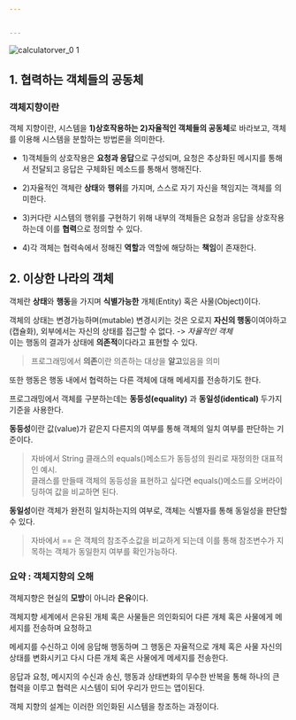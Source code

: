 ```yaml
---


---
```


![calculatorver_0 1](https://user-images.githubusercontent.com/85499582/130334275-c14f1ae5-3953-4f29-8274-447b8e7df7bf.gif)



<h2 id="협력하는-객체들의-공동체">1. 협력하는 객체들의 공동체</h2>
<h3 id="객체지향이란">객체지향이란</h3>
<p>객체 지향이란, 시스템을 <strong>1)상호작용하는 2)자율적인 객체들의 공동체</strong>로 바라보고, 객체를 이용해 시스템을 분할하는 방법론을 의미한다.</p>
<ul>
<li>
<p>1)객체들의 상호작용은 <strong>요청과 응답</strong>으로 구성되며, 요청은 추상화된 메시지를 통해서 전달되고 응답은 구체화된 메소드를 통해서 행해진다.</p>
</li>
<li>
<p>2)자율적인 객체란 <strong>상태</strong>와 <strong>행위</strong>를 가지며, 스스로 자기 자신을 책임지는 객체를 의미한다.</p>
</li>
<li>
<p>3)커다란 시스템의 행위를 구현하기 위해 내부의 객체들은 요청과 응답을 상호작용하는데 이를 <strong>협력</strong>으로 정의할 수 있다.</p>
</li>
<li>
<p>4)각 객체는 협력속에서 정해진 <strong>역할</strong>과 역할에 해당하는 <strong>책임</strong>이 존재한다.</p>
</li>
</ul>
<h2 id="이상한-나라의-객체">2. 이상한 나라의 객체</h2>
<p>객체란 <strong>상태</strong>와 <strong>행동</strong>을 가지며 <strong>식별가능한</strong> 개체(Entity) 혹은 사물(Object)이다.</p>
<p>객체의 상태는 변경가능하며(mutable) 변경시키는 것은 오로지  <strong>자신의  행동</strong>이여야하고(캡슐화), 외부에서는 자신의 상태를 접근할 수 없다. -&gt; <em>자율적인 객체</em><br>
이는 행동의 결과가 상태에 <strong>의존적</strong>이다라고 표현할 수 있다.</p>
<blockquote>
<p>프로그래밍에서 <strong>의존</strong>이란 의존하는 대상을 <strong>알고</strong>있음을 의미</p>
</blockquote>
<p>또한 행동은 행동 내에서 협력하는 다른 객체에 대해 메세지를 전송하기도 한다.</p>
<p>프로그래밍에서 객체를 구분하는데는 <strong>동등성(equality)</strong> 과 <strong>동일성(identical)</strong> 두가지 기준을 사용한다.</p>
<p><strong>동등성</strong>이란 값(value)가 같은지 다른지의 여부를 통해 객체의 일치 여부를 판단하는 기준이다.</p>
<blockquote>
<p>자바에서 String 클래스의 equals()메소드가 동등성의 원리로 재정의한 대표적인 예시.<br>
클래스를 만들때 객체의 동등성을 표현하고 싶다면 equals()메소드를 오버라이딩하여 값을 비교하면 된다.</p>
</blockquote>
<p><strong>동일성</strong>이란 객체가 완전히 일치하는지의 여부로, 객체는 식별자를 통해 동일성을 판단할 수 있다.</p>
<blockquote>
<p>자바에서 == 은 객체의 참조주소값을 비교하게 되는데 이를 통해 참조변수가 지목하는 객체가 동일한지 여부를 확인가능하다.</p>
</blockquote>
<h3 id="요약--객체지향의-오해">요약 : 객체지향의 오해</h3>
<p>객체지향은 현실의 <strong>모방</strong>이 아니라 <strong>은유</strong>이다.</p>
<p>객체지향 세계에서 은유된 개체 혹은 사물들은 의인화되어 다른 개체 혹은 사물에게 메세지를 전송하며 요청하고</p>
<p>메세지를 수신하고 이에 응답해 행동하며 그 행동은 자율적으로 개체 혹은 사물 자신의 상태를 변화시키고 다시 다른 개체 혹은 사물에게 메세지를 전송한다.</p>
<p>응답과 요청, 메시지의 수신과 송신, 행동과 상태변화의 무수한 반복을 통해 하나의 큰 협력을 이루고 협력은 시스템이 되어 우리가 만드는 앱이된다.</p>
<p>객체 지향의 설계는 이러한 의인화된 시스템을 창조하는 과정이다.</p>
<h2 id="section"></h2>

